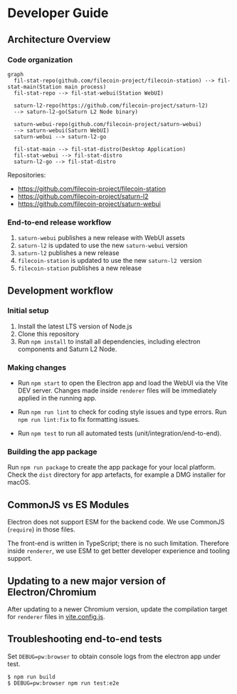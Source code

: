 # Developer Guide

## Architecture Overview

### Code organization

```mermaid
graph
  fil-stat-repo(github.com/filecoin-project/filecoin-station) --> fil-stat-main(Station main process)
  fil-stat-repo --> fil-stat-webui(Station WebUI)

  saturn-l2-repo(https://github.com/filecoin-project/saturn-l2)
  --> saturn-l2-go(Saturn L2 Node binary)

  saturn-webui-repo(github.com/filecoin-project/saturn-webui)
  --> saturn-webui(Saturn WebUI)
  saturn-webui --> saturn-l2-go

  fil-stat-main --> fil-stat-distro(Desktop Application)
  fil-stat-webui --> fil-stat-distro
  saturn-l2-go --> fil-stat-distro
```

Repositories:

- https://github.com/filecoin-project/filecoin-station
- https://github.com/filecoin-project/saturn-l2
- https://github.com/filecoin-project/saturn-webui

### End-to-end release workflow

1. `saturn-webui` publishes a new release with WebUI assets
2. `saturn-l2` is updated to use the new `saturn-webui` version
3. `saturn-l2` publishes a new release
4. `filecoin-station` is updated to use the new `saturn-l2 `version
5. `filecoin-station` publishes a new release

## Development workflow

### Initial setup

1. Install the latest LTS version of Node.js
2. Clone this repository
3. Run `npm install` to install all dependencies, including electron components
   and Saturn L2 Node.

### Making changes

- Run `npm start` to open the Electron app and load the WebUI via the Vite DEV
  server. Changes made inside `renderer` files will be immediately applied in
  the running app.

- Run `npm run lint` to check for coding style issues and type errors. Run
  `npm run lint:fix` to fix formatting issues.

- Run `npm test` to run all automated tests (unit/integration/end-to-end).

### Building the app package

Run `npm run package` to create the app package for your local platform. Check
the `dist` directory for app artefacts, for example a DMG installer for macOS.

## CommonJS vs ES Modules

Electron does not support ESM for the backend code. We use CommonJS (`require`)
in those files.

The front-end is written in TypeScript; there is no such limitation. Therefore
inside `renderer`, we use ESM to get better developer experience and tooling
support.

## Updating to a new major version of Electron/Chromium

After updating to a newer Chromium version, update the compilation target for
`renderer` files in [vite.config.js](./../vite.config.js).

## Troubleshooting end-to-end tests

Set `DEBUG=pw:browser` to obtain console logs from the electron app under test.

```shell
$ npm run build
$ DEBUG=pw:browser npm run test:e2e
```
